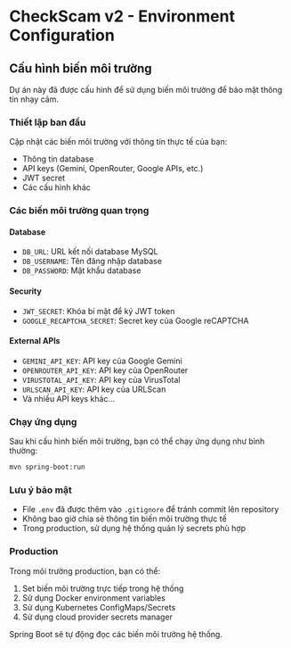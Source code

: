 # CheckScam v2 - Environment Configuration

## Cấu hình biến môi trường

Dự án này đã được cấu hình để sử dụng biến môi trường để bảo mật thông tin nhạy cảm.

### Thiết lập ban đầu

Cập nhật các biến môi trường với thông tin thực tế của bạn:
- Thông tin database
- API keys (Gemini, OpenRouter, Google APIs, etc.)
- JWT secret
- Các cấu hình khác

### Các biến môi trường quan trọng

#### Database
- `DB_URL`: URL kết nối database MySQL
- `DB_USERNAME`: Tên đăng nhập database
- `DB_PASSWORD`: Mật khẩu database

#### Security
- `JWT_SECRET`: Khóa bí mật để ký JWT token
- `GOOGLE_RECAPTCHA_SECRET`: Secret key của Google reCAPTCHA

#### External APIs
- `GEMINI_API_KEY`: API key của Google Gemini
- `OPENROUTER_API_KEY`: API key của OpenRouter
- `VIRUSTOTAL_API_KEY`: API key của VirusTotal
- `URLSCAN_API_KEY`: API key của URLScan
- Và nhiều API keys khác...

### Chạy ứng dụng

Sau khi cấu hình biến môi trường, bạn có thể chạy ứng dụng như bình thường:

```bash
mvn spring-boot:run
```

### Lưu ý bảo mật

- File `.env` đã được thêm vào `.gitignore` để tránh commit lên repository
- Không bao giờ chia sẻ thông tin biến môi trường thực tế
- Trong production, sử dụng hệ thống quản lý secrets phù hợp

### Production

Trong môi trường production, bạn có thể:
1. Set biến môi trường trực tiếp trong hệ thống
2. Sử dụng Docker environment variables
3. Sử dụng Kubernetes ConfigMaps/Secrets
4. Sử dụng cloud provider secrets manager

Spring Boot sẽ tự động đọc các biến môi trường hệ thống.
